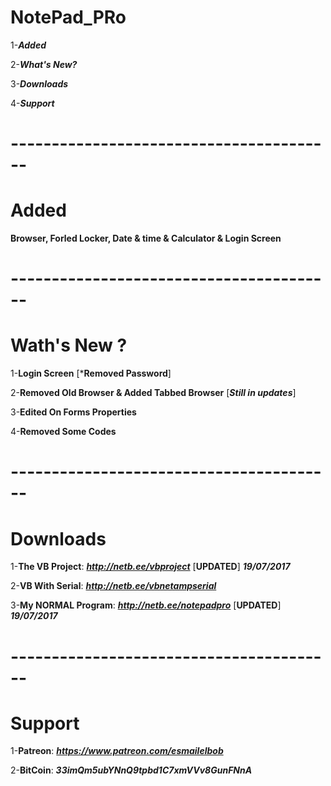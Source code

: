 # NotePad_PRo

1-***Added***

2-***What's New?***

3-***Downloads***

4-***Support***
# ----------------------------------------
# Added 

**Browser, Forled Locker, Date & time & Calculator & Login Screen**
# ----------------------------------------
# Wath's New ?

1-**Login Screen** [***Removed Password**] 

2-**Removed Old Browser & Added Tabbed Browser** [***Still in updates***]

3-**Edited On Forms Properties**

4-**Removed Some Codes**
# ----------------------------------------
# Downloads

1-**The VB Project**: ***http://netb.ee/vbproject*** [**UPDATED**] ***19/07/2017***

2-**VB With Serial**:  ***http://netb.ee/vbnetampserial***

3-**My NORMAL Program**:  ***http://netb.ee/notepadpro*** [**UPDATED**] ***19/07/2017***
# ----------------------------------------
# Support

1-**Patreon**: __***https://www.patreon.com/esmailelbob***__

2-**BitCoin**: __***33imQm5ubYNnQ9tpbd1C7xmVVv8GunFNnA***__
